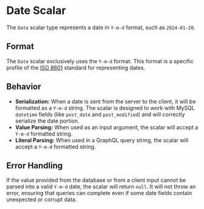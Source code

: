# Date Scalar

The `Date` scalar type represents a date in `Y-m-d` format, such as `2024-01-20`.

## Format

The `Date` scalar exclusively uses the `Y-m-d` format. This format is a specific profile of the [ISO 8601](https://en.wikipedia.org/wiki/ISO_8601) standard for representing dates.

## Behavior

- **Serialization:** When a date is sent from the server to the client, it will be formatted as a `Y-m-d` string. The scalar is designed to work with MySQL `datetime` fields (like `post_date` and `post_modified`) and will correctly serialize the date portion.
- **Value Parsing:** When used as an input argument, the scalar will accept a `Y-m-d` formatted string.
- **Literal Parsing:** When used in a GraphQL query string, the scalar will accept a `Y-m-d` formatted string.

## Error Handling

If the value provided from the database or from a client input cannot be parsed into a valid `Y-m-d` date, the scalar will return `null`. It will not throw an error, ensuring that queries can complete even if some date fields contain unexpected or corrupt data.
